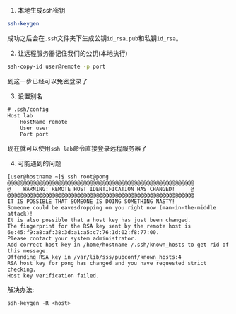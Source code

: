 1. 本地生成ssh密钥
```bash
ssh-keygen
```
成功之后会在`.ssh`文件夹下生成公钥`id_rsa.pub`和私钥`id_rsa`。

2. 让远程服务器记住我们的公钥(本地执行)
```bash
ssh-copy-id user@remote -p port
```
到这一步已经可以免密登录了

3. 设置别名
```
# .ssh/config
Host lab
    HostName remote
    User user
    Port port
```
现在就可以使用`ssh lab`命令直接登录远程服务器了

4. 可能遇到的问题
```
[user@hostname ~]$ ssh root@pong
@@@@@@@@@@@@@@@@@@@@@@@@@@@@@@@@@@@@@@@@@@@@@@@@@@@@@@@@@@@
@    WARNING: REMOTE HOST IDENTIFICATION HAS CHANGED!     @
@@@@@@@@@@@@@@@@@@@@@@@@@@@@@@@@@@@@@@@@@@@@@@@@@@@@@@@@@@@
IT IS POSSIBLE THAT SOMEONE IS DOING SOMETHING NASTY!
Someone could be eavesdropping on you right now (man-in-the-middle attack)!
It is also possible that a host key has just been changed.
The fingerprint for the RSA key sent by the remote host is
6e:45:f9:a8:af:38:3d:a1:a5:c7:76:1d:02:f8:77:00.
Please contact your system administrator.
Add correct host key in /home/hostname /.ssh/known_hosts to get rid of this message.
Offending RSA key in /var/lib/sss/pubconf/known_hosts:4
RSA host key for pong has changed and you have requested strict checking.
Host key verification failed.
```
解决办法:
```
ssh-keygen -R <host>
```
